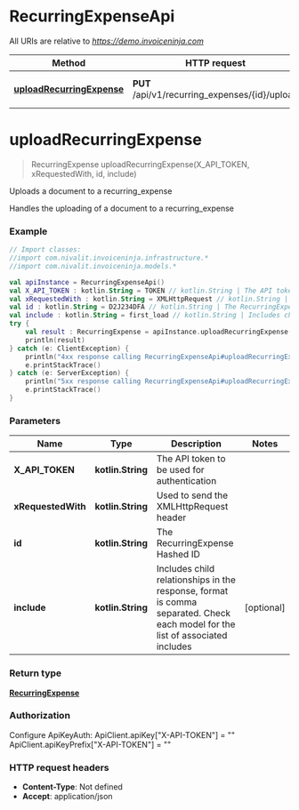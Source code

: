 # RecurringExpenseApi

All URIs are relative to *https://demo.invoiceninja.com*

Method | HTTP request | Description
------------- | ------------- | -------------
[**uploadRecurringExpense**](RecurringExpenseApi.md#uploadRecurringExpense) | **PUT** /api/v1/recurring_expenses/{id}/upload | Uploads a document to a recurring_expense


<a name="uploadRecurringExpense"></a>
# **uploadRecurringExpense**
> RecurringExpense uploadRecurringExpense(X_API_TOKEN, xRequestedWith, id, include)

Uploads a document to a recurring_expense

Handles the uploading of a document to a recurring_expense

### Example
```kotlin
// Import classes:
//import com.nivalit.invoiceninja.infrastructure.*
//import com.nivalit.invoiceninja.models.*

val apiInstance = RecurringExpenseApi()
val X_API_TOKEN : kotlin.String = TOKEN // kotlin.String | The API token to be used for authentication
val xRequestedWith : kotlin.String = XMLHttpRequest // kotlin.String | Used to send the XMLHttpRequest header
val id : kotlin.String = D2J234DFA // kotlin.String | The RecurringExpense Hashed ID
val include : kotlin.String = first_load // kotlin.String | Includes child relationships in the response, format is comma separated. Check each model for the list of associated includes
try {
    val result : RecurringExpense = apiInstance.uploadRecurringExpense(X_API_TOKEN, xRequestedWith, id, include)
    println(result)
} catch (e: ClientException) {
    println("4xx response calling RecurringExpenseApi#uploadRecurringExpense")
    e.printStackTrace()
} catch (e: ServerException) {
    println("5xx response calling RecurringExpenseApi#uploadRecurringExpense")
    e.printStackTrace()
}
```

### Parameters

Name | Type | Description  | Notes
------------- | ------------- | ------------- | -------------
 **X_API_TOKEN** | **kotlin.String**| The API token to be used for authentication |
 **xRequestedWith** | **kotlin.String**| Used to send the XMLHttpRequest header |
 **id** | **kotlin.String**| The RecurringExpense Hashed ID |
 **include** | **kotlin.String**| Includes child relationships in the response, format is comma separated. Check each model for the list of associated includes | [optional]

### Return type

[**RecurringExpense**](RecurringExpense.md)

### Authorization


Configure ApiKeyAuth:
    ApiClient.apiKey["X-API-TOKEN"] = ""
    ApiClient.apiKeyPrefix["X-API-TOKEN"] = ""

### HTTP request headers

 - **Content-Type**: Not defined
 - **Accept**: application/json

